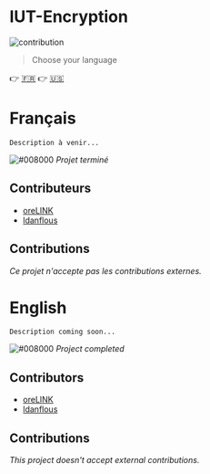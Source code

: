 # IUT-Encryption

![contribution](https://img.shields.io/badge/contribution-no-red.svg)

> Choose your language

:point_right: [:fr:](#français) :point_right: [:us:](#english)

# Français

`Description à venir...`

![#008000](https://placehold.it/15/008000/000000?text=+)   *Projet terminé*

## Contributeurs

* [oreLINK](https://github.com/oreLINK)
* [ldanflous](https://github.com/ldanflous)

<!---
| ![me](https://gravatar.com/avatar/fa50aeff0ddd6e63273a068b04353d9d?size=100)           |
| --------------------------------- |
| [oreLINK](https://pablo.life)   |
-->
## Contributions

*Ce projet n'accepte pas les contributions externes.*

# English

`Description coming soon...`

![#008000](https://placehold.it/15/008000/000000?text=+)   *Project completed*

## Contributors

* [oreLINK](https://github.com/oreLINK)
* [ldanflous](https://github.com/ldanflous)

## Contributions

*This project doesn't accept external contributions.*

<!-- Markdown link & img -->
[version]: https://img.shields.io/github/release/qubyte/rubidium.svg

